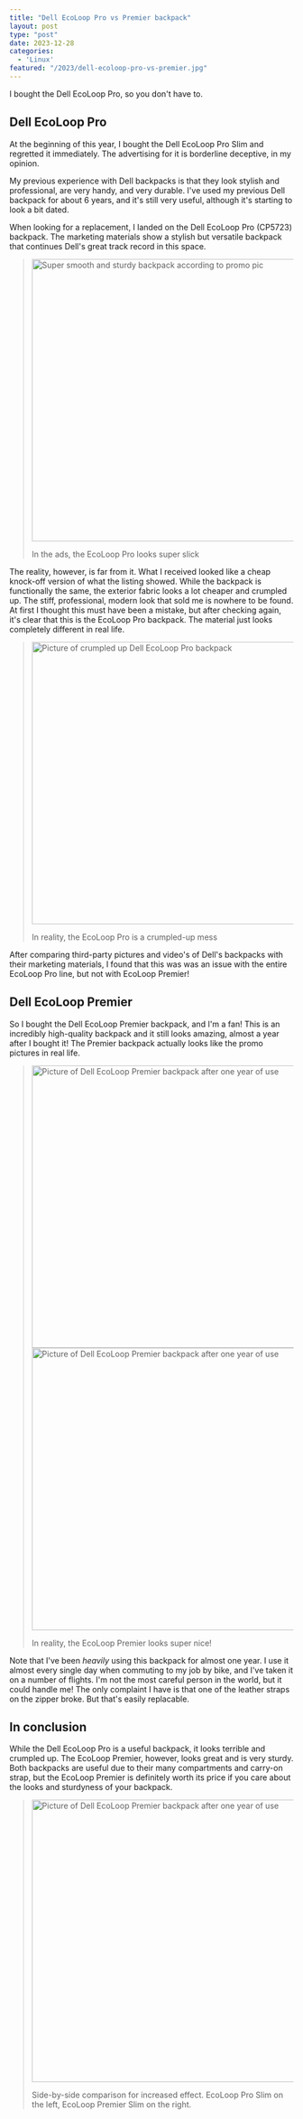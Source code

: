 ```yaml
---
title: "Dell EcoLoop Pro vs Premier backpack"
layout: post
type: "post"
date: 2023-12-28
categories:
  - 'Linux'
featured: "/2023/dell-ecoloop-pro-vs-premier.jpg"
---
```


I bought the Dell EcoLoop Pro, so you don't have to.

## Dell EcoLoop Pro

At the beginning of this year, I bought the Dell EcoLoop Pro Slim and regretted it immediately. The advertising for it is borderline deceptive, in my opinion.

My previous experience with Dell backpacks is that they look stylish and professional, are very handy, and very durable. I've used my previous Dell backpack for about 6 years, and it's still very useful, although it's starting to look a bit dated.

When looking for a replacement, I landed on the Dell EcoLoop Pro (CP5723) backpack. The marketing materials show a stylish but versatile backpack that continues Dell's great track record in this space.

> <img src="/img/2023/dell-ecoloop-pro-promo.avif" alt="Super smooth and sturdy backpack according to promo pic" width="500"/>
>
> In the ads, the EcoLoop Pro looks super slick

The reality, however, is far from it. What I received looked like a cheap knock-off version of what the listing showed. While the backpack is functionally the same, the exterior fabric looks a lot cheaper and crumpled up. The stiff, professional, modern look that sold me is nowhere to be found. At first I thought this must have been a mistake, but after checking again, it's clear that this is the EcoLoop Pro backpack. The material just looks completely different in real life.

> <img src="/img/2023/dell-ecoloop-pro-reality.jpg" alt="Picture of crumpled up Dell EcoLoop Pro backpack" height="500"/>
>
> In reality, the EcoLoop Pro is a crumpled-up mess

After comparing third-party pictures and video's of Dell's backpacks with their marketing materials, I found that this was was an issue with the entire EcoLoop Pro line, but not with EcoLoop Premier!

## Dell EcoLoop Premier

So I bought the Dell EcoLoop Premier backpack, and I'm a fan! This is an incredibly high-quality backpack and it still looks amazing, almost a year after I bought it! The Premier backpack actually looks like the promo pictures in real life.

> <img src="/img/2023/dell-ecoloop-premier-reality.jpg" alt="Picture of Dell EcoLoop Premier backpack after one year of use" height="500"/>
> <img src="/img/2023/dell-ecoloop-premier-reality-2.jpg" alt="Picture of Dell EcoLoop Premier backpack after one year of use" height="500"/>
>
> In reality, the EcoLoop Premier looks super nice!

Note that I've been _heavily_ using this backpack for almost one year. I use it almost every single day when commuting to my job by bike, and I've taken it on a number of flights. I'm not the most careful person in the world, but it could handle me! The only complaint I have is that one of the leather straps on the zipper broke. But that's easily replacable.

## In conclusion

While the Dell EcoLoop Pro is a useful backpack, it looks terrible and crumpled up. The EcoLoop Premier, however, looks great and is very sturdy. Both backpacks are useful due to their many compartments and carry-on strap, but the EcoLoop Premier is definitely worth its price if you care about the looks and sturdyness of your backpack.

> <img src="/img/2023/dell-ecoloop-pro-vs-premier-2.jpg" alt="Picture of Dell EcoLoop Premier backpack after one year of use" height="500"/>
>
> Side-by-side comparison for increased effect. EcoLoop Pro Slim on the left, EcoLoop Premier Slim on the right.
